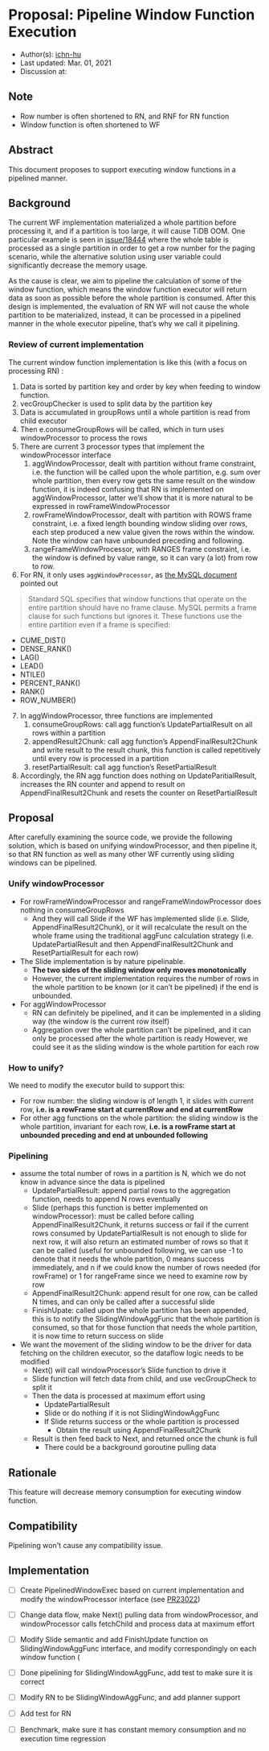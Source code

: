 # Proposal: Pipeline Window Function Execution

- Author(s):    [ichn-hu](https://github.com/ichn-hu)
- Last updated:  Mar. 01, 2021
- Discussion at:  

## Note

* Row number is often shortened to RN, and RNF for RN function
* Window function is often shortened to WF



## Abstract

This document proposes to support executing window functions in a pipelined manner.

## Background

The current WF implementation materialized a whole partition before processing it, and if a partition is too large, it will cause TiDB OOM. One particular example is seen in [issue/18444](https://github.com/pingcap/tidb/issues/18444) where the whole table is processed as a single partition in order to get a row number for the paging scenario, while the alternative solution using user variable could significantly decrease the memory usage.

As the cause is clear, we aim to pipeline the calculation of some of the window function, which means the window function executor will return data as soon as possible before the whole partition is consumed. After this design is implemented, the evaluation of RN WF will not cause the whole partition to be materialized, instead, it can be processed in a pipelined manner in the whole executor pipeline, that’s why we call it pipelining.

### Review of current implementation

The current window function implementation is like this (with a focus on processing RN) :

1. Data is sorted by partition key and order by key when feeding to window function.
2. vecGroupChecker is used to split data by the partition key
3. Data is accumulated in groupRows until a whole partition is read from child executor
4. Then e.consumeGroupRows will be called, which in turn uses windowProcessor to process the rows
5. There are current 3 processor types that implement the windowProcessor interface  
   1. aggWindowProcessor, dealt with partition without frame constraint, i.e. the function will be called upon the whole partition, e.g. sum over whole partition, then every row gets the same result on the window function, it is indeed confusing that RN is implemented on aggWindowProcessor, latter we’ll show that it is more natural to be expressed in rowFrameWindowProcessor
   2. rowFrameWindowProcessor, dealt with partition with ROWS frame constraint, i.e. a fixed length bounding window sliding over rows, each step produced a new value given the rows within the window. Note the window can have unbounded preceding and following.
   3. rangeFrameWindowProcessor, with RANGES frame constraint, i.e. the window is defined by value range, so it can vary (a lot) from row to row.
6. For RN, it only uses `aggWindowProcessor`, as [the MySQL document](https://dev.mysql.com/doc/refman/8.0/en/window-functions-frames.html) pointed out  
> Standard SQL specifies that window functions that operate on the entire partition should have no frame clause. MySQL permits a frame clause for such functions but ignores it. These functions use the entire partition even if a frame is specified:  
* CUME_DIST()
* DENSE_RANK()
* LAG()
* LEAD()
* NTILE()
* PERCENT_RANK()
* RANK()
* ROW_NUMBER()

7. In aggWindowProcessor, three functions are implemented  
   1. consumeGroupRows: call agg function’s UpdatePartialResult on all rows within a partition
   2. appendResult2Chunk: call agg function’s AppendFinalResult2Chunk and write result to the result chunk, this function is called repetitively until every row is processed in a partition
   3. resetPartialResult: call agg function’s ResetPartialResult
8. Accordingly, the RN agg function does nothing on UpdateParitialResult, increases the RN counter and append to result on AppendFinalResult2Chunk and resets the counter on ResetPartialResult


## Proposal

After carefully examining the source code, we provide the following solution, which is based on unifying windowProcessor, and then pipeline it, so that RN function as well as many other WF currently using sliding windows can be pipelined.

### Unify windowProcessor

* For rowFrameWindowProcessor and rangeFrameWindowProcessor does nothing in consumeGroupRows  
  * And they will call Slide if the WF has implemented slide (i.e. Slide, AppendFinalResult2Chunk), or it will recalculate the result on the whole frame using the traditional aggFunc calculation strategy (i.e. UpdatePartialResult and then AppendFinalResult2Chunk and ResetPartialResult for each row)
* The Slide implementation is by nature pipelinable.  
  * **The two sides of the sliding window only moves monotonically**
  * However, the current implementation requires the number of rows in the whole partition to be known (or it can’t be pipelined) if the end is unbounded.
* For aggWindowProcessor  
  * RN can definitely be pipelined, and it can be implemented in a sliding way (the window is the current row itself)
  * Aggregation over the whole partition can’t be pipelined, and it can only be processed after the whole partition is ready
However, we could see it as the sliding window is the whole partition for each row

### How to unify?

We need to modify the executor build to support this:

* For row number: the sliding window is of length 1, it slides with current row, **i.e. is a rowFrame start at currentRow and end at currentRow**
* For other agg functions on the whole partition: the sliding window is the whole partition, invariant for each row, **i.e. is a rowFrame start at unbounded preceding and end at unbounded following**

### Pipelining

* assume the total number of rows in a partition is N, which we do not know in advance since the data is pipelined  
  * UpdatePartialResult: append partial rows to the aggregation function, needs to append N rows eventually
  * Slide (perhaps this function is better implemented on windowProcessor): must be called before calling AppendFinalResult2Chunk, it returns success or fail if the current rows consumed by UpdatePartialResult is not enough to slide for next row, it will also return an estimated number of rows so that it can be called (useful for unbounded following, we can use -1 to denote that it needs the whole partition, 0 means success immediately, and n if we could know the number of rows needed (for rowFrame) or 1 for rangeFrame since we need to examine row by row
  * AppendFinalResult2Chunk: append result for one row, can be called N times, and can only be called after a successful slide
  * FinishUpate: called upon the whole partition has been appended, this is to notify the SlidingWindowAggFunc that the whole partition is consumed, so that for those function that needs the whole partition, it is now time to return success on slide
* We want the movement of the sliding window to be the driver for data fetching on the children executor, so the dataflow logic needs to be modified  
  * Next() will call windowProcessor’s Slide function to drive it
  * Slide function will fetch data from child, and use vecGroupCheck to split it
  * Then the data is processed at maximum effort using  
    * UpdatePartialResult
    * Slide or do nothing if it is not SlidingWindowAggFunc
    * If Slide returns success or the whole partition is processed  
      * Obtain the result using AppendFinalResult2Chunk
  * Result is then feed back to Next, and returned once the chunk is full  
    * There could be a background goroutine pulling data

## Rationale

This feature will decrease memory consumption for executing window function.

## Compatibility

Pipelining won't cause any compatibility issue.

## Implementation

* [ ] Create PipelinedWindowExec based on current implementation and modify the windowProcessor interface (see [PR23022](https://github.com/pingcap/tidb/pull/23022))
* [ ] Change data flow, make Next() pulling data from windowProcessor, and windowProcessor calls fetchChild and process data at maximum effort
* [ ] Modify Slide semantic and add FinishUpdate function on SlidingWindowAggFunc interface, and modify correspondingly on each window function (
* [ ] Done pipelining for SlidingWindowAggFunc, add test to make sure it is correct 
* [ ] Modify RN to be SlidingWindowAggFunc, and add planner support
* [ ] Add test for RN
* [ ] Benchmark, make sure it has constant memory consumption and no execution time regression



